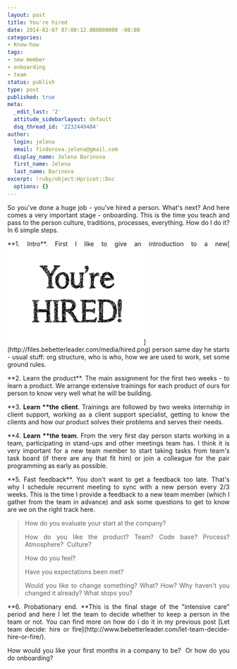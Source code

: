 ```yaml
---
layout: post
title: You're hired
date: 2014-02-07 07:00:12.000000000 -08:00
categories:
- Know-how
tags:
- new member
- onboarding
- team
status: publish
type: post
published: true
meta:
  _edit_last: '2'
  attitude_sidebarlayout: default
  dsq_thread_id: '2232449484'
author:
  login: jelena
  email: fiodorova.jelena@gmail.com
  display_name: Jelena Barinova
  first_name: Jelena
  last_name: Barinova
excerpt: !ruby/object:Hpricot::Doc
  options: {}
---
```

<p style="text-align: justify;">So you've done a huge job - you've hired a 
person. What's next? And here comes a very important stage - onboarding. This 
is the time you teach and pass to the person culture, traditions, processes, 
everything. How do I do it? In 6 simple steps.</p> 
<p style="text-align: justify;">**1. Intro**. First I like to give an 
introduction to a new[<img class="size-full wp-image-416 alignleft" 
alt="hired" src="assets/hired.png" width="309" height="219" 
/>](http://files.bebetterleader.com/media/hired.png) person same day he starts 
- usual stuff: org structure, who is who, how we are used to work, set some 
ground rules.</p> 
<p style="text-align: justify;">**2. Learn the product**. The main assignment 
for the first two weeks - to learn a product. We arrange extensive trainings 
for each product of ours for person to know very well what he will be 
building.</p> 
<p style="text-align: justify;">**3. <strong>Learn **the client</strong>. 
Trainings are followed by two weeks internship in client support, working as a 
client support specialist, getting to know the clients and how our product 
solves their problems and serves their needs.</p> 
<p style="text-align: justify;">**4. <strong>Learn **the team</strong>. From 
the very first day person starts working in a team, participating in stand-ups 
and other meetings team has. I think it is very important for a new team 
member to start taking tasks from team's task board (if there are any that fit 
him) or join a colleague for the pair programming as early as possible.</p> 
<p style="text-align: justify;">**5. Fast feedback**. You don't want to get a 
feedback too late. That's why I schedule recurrent meeting to sync with a new 
person every 2/3 weeks. This is the time I provide a feedback to a new team 
member (which I gather from the team in advance) and ask some questions to get 
to know are we on the right track here.</p> 
<blockquote> 
<p style="text-align: justify;">How do you evaluate your start at the 
company?</p> 
<p style="text-align: justify;">How do you like the product? Team? Code base? 
Process? Atmosphere?  Culture?</p> 
<p style="text-align: justify;">How do you feel?</p> 
<p style="text-align: justify;">Have you expectations been met?</p> 
<p style="text-align: justify;">Would you like to change something? What? How? 
Why haven't you changed it already? What stops you?</p> 
</blockquote> 
<p style="text-align: justify;">**6. Probationary end. **This is the final 
stage of the "intensive care" period and here I let the team to decide whether 
to keep a person in the team or not. You can find more on how do i do it in my 
previous post [Let team decide: hire or 
fire](http://www.bebetterleader.com/let-team-decide-hire-or-fire/).</p> 
<p style="text-align: justify;">How would you like your first months in a 
company to be?  Or how do you do onboarding?</p> 
